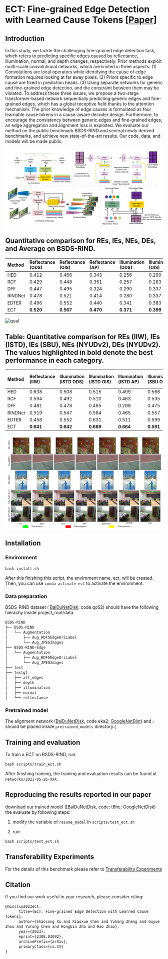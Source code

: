 <!--
 * @Author: daniel
 * @Date: 2022-05-19 22:27:52
 * @LastEditTime: 2024-02-15 21:34:51
 * @LastEditors: daniel
 * @Description: 
 * @FilePath: /Cerberus-main/readme.md
 * have a nice day
-->
# ECT: Fine-grained Edge Detection with Learned Cause Tokens [[Paper](https://arxiv.org/abs/2308.03092)]


## Introduction

In this study, we tackle the challenging fine-grained edge detection task, which refers to predicting specific edges caused by reflectance, illumination, normal, and depth changes, respectively. Prior methods exploit multi-scale convolutional networks, which are limited in three aspects: (1) Convolutions are local operators while identifying the cause of edge formation requires looking at far away pixels. (2) Priors specific to edge cause are fixed in prediction heads. (3) Using separate networks for generic and fine-grained edge detection, and the constraint between them may be violated. To address these three issues, we propose a two-stage transformer-based network sequentially predicting generic edges and fine-grained edges, which has a global receptive field thanks to the attention mechanism. The prior knowledge
of edge causes is formulated as four learnable cause tokens in a cause-aware decoder design. Furthermore, to encourage the consistency between generic edges and fine-grained edges, an edge aggregation and alignment loss is exploited. We evaluate our method on the public benchmark BSDS-RIND and several newly derived benchmarks, and achieve new state-of-the-art results. Our code, data, and
models will be made public.

![main](imgs/main.png)



## Quantitative comparison for REs, IEs, NEs, DEs, and Average on BSDS-RIND.

| Method  | Reflectance (ODS) | Reflectance (OIS) | Reflectance (AP) | Illumination (ODS) | Illumination (OIS) | Illumination (AP) | Normal (ODS) | Normal (OIS) | Normal (AP) | Depth (ODS) | Depth (OIS) | Depth (AP) | Average (ODS) | Average (OIS) | Average (AP) |
| :------ | :---------------- | :---------------- | :--------------- | :----------------- | :----------------- | :---------------- | :----------- | :----------- | :---------- | :---------- | :---------- | :--------- | :------------ | :------------ | :----------- |
| HED     | 0.412             | 0.466             | 0.343            | 0.256              | 0.290              | 0.167             | 0.457        | 0.505        | 0.395       | 0.644       | 0.679       | 0.667      | 0.442         | 0.485         | 0.393        |
| RCF     | 0.429             | 0.448             | 0.351            | 0.257              | 0.283              | 0.173             | 0.444        | 0.503        | 0.362       | 0.648       | 0.679       | 0.659      | 0.445         | 0.478         | 0.386        |
| DFF     | 0.447             | 0.495             | 0.324            | 0.290              | 0.337              | 0.151             | 0.479        | 0.512        | 0.352       | 0.674       | 0.699       | 0.626      | 0.473         | 0.511         | 0.363        |
| RINDNet | 0.478             | 0.521             | 0.414            | 0.280              | 0.337              | 0.168             | 0.489        | 0.522        | 0.440       | 0.697       | 0.724       | 0.705      | 0.486         | 0.526         | 0.432        |
| EDTER   | 0.496             | 0.552             | 0.440            | 0.341              | 0.363              | 0.222             | 0.513        | 0.557        | 0.459       | **0.703**   | 0.733       | 0.695      | 0.513         | 0.551         | 0.454        |
| ECT     | **0.520**         | **0.567**         | **0.470**        | **0.371**          | **0.399**          | **0.318**         | **0.516**    | **0.558**    | **0.473**   | 0.699       | **0.734**   | **0.722**  | **0.526**     | **0.564**     | **0.496**    |




![qual](imgs/qualitative.png)











## Table: Quantitative comparison for REs (IIW), IEs (ISTD), IEs (SBU), NEs (NYUDv2), DEs (NYUDv2). The values highlighted in bold denote the best performance in each category.


| Method  | Reflectance (IIW) | Illumination (ISTD ODS) | Illumination (ISTD OIS) | Illumination (ISTD AP) | Illumination (SBU ODS) | Illumination (SBU OIS) | Illumination (SBU AP) | Normal (NYUDv2 ODS) | Normal (NYUDv2 OIS) | Normal (NYUDv2 AP) | Depth (NYUDv2 ODS) | Depth (NYUDv2 OIS) | Depth (NYUDv2 AP) |
| :------ | :---------------- | :---------------------- | :---------------------- | :--------------------- | :--------------------- | :--------------------- | :-------------------- | :------------------ | :------------------ | :----------------- | :----------------- | :----------------- | :---------------- |
| HED     | 0.638             | 0.508                   | 0.515                   | 0.499                  | 0.566                  | 0.618                  | 0.565                 | 0.332               | 0.342               | 0.149              | 0.360              | 0.376              | 0.185             |
| RCF     | 0.594             | 0.492                   | 0.510                   | 0.463                  | 0.535                  | 0.586                  | 0.510                 | 0.320               | 0.325               | 0.120              | 0.347              | 0.364              | 0.172             |
| DFF     | 0.481             | 0.478                   | 0.495                   | 0.299                  | 0.475                  | 0.483                  | 0.297                 | 0.271               | 0.272               | 0.081              | 0.340              | 0.348              | 0.142             |
| RINDNet | 0.519             | 0.547                   | 0.584                   | 0.465                  | 0.557                  | 0.595                  | 0.471                 | 0.333               | 0.337               | 0.156              | 0.357              | 0.369              | 0.175             |
| EDTER   | 0.458             | 0.552                   | 0.631                   | 0.511                  | 0.599                  | 0.651                  | 0.534                 | 0.333               | 0.340               | 0.131              | 0.349              | 0.360              | 0.170             |
| ECT    | **0.641**         | **0.642**               | **0.689**               | **0.664**              | **0.591**              | **0.656**              | **0.599**             | **0.343**           | **0.352**           | 0.146              | **0.369**          | **0.383**          | **0.197**         |



![qual](imgs/transferability_qualitative.png)





## Installation

### Environment 


```
bash install.sh
```
After this finishing this script, the envirnment name, ect, will be created. Then, you can use `conda activate ect` to activate the environment.

### Data preparation

BSDS-RIND dataset ( [BaiDuNetDisk](https://pan.baidu.com/s/1wrxQyqAJQG1adyk4RzGDmw): code qc62) should have the following hierachy inside project_root/data:


```
BSDS-RIND
├── BSDS-RIND
│   └── Augmentation
│       ├── Aug_HDF5EdgeOriLabel
│       └── Aug_JPEGImages
├── BSDS-RIND-Edge
│   └── Augmentation
│       ├── Aug_HDF5EdgeOriLabel
│       └── Aug_JPEGImages
├── test
├── testgt
│   ├── all_edges
│   ├── depth
│   ├── illumination
│   ├── normal
│   └── reflectance
```


### Pretrained model 

The alignment network ([BaiDuNetDisk](https://pan.baidu.com/s/1K_HWsIJOoGrtcOmtcEj9wg), code eka2; [GoogleNetDist](https://drive.google.com/file/d/1DAcgByeyN7zK7Sz-jlDEZeNqwH8dofwH/view?usp=drive_link)) and : should be placed inside `pretrained_models` directory.(



## Training and evaluation 


To train a ECT on BSDS-RIND, run: 

```
bash scripts/train_ect.sh

```

After finishing training, the training and evaluation results can be found at `networks/2023-05-26-XXX`. 


## Reproducing the results reported in our paper

download our trained model ([[BaiDuNetDisk](https://pan.baidu.com/s/1A4okqEcx8VxUE36QpNwupw), code: t6hc; [GoogleNetDisk](https://drive.google.com/file/d/10b8fqd2cea-Ca2dPYXSkD_mLmgWxK5si/view?usp=drive_link)) the evaluate by following steps: 
1. modify the variable of  `resume_model` in `scripts/test_ect.sh` 
<!-- 2. change the `from model.ECT import EdgeCerberusMultiClass`  to `from model.edge_model import EdgeCerberus` -->
2. run: 
```
bash scripts/test_ect.sh
```





<!-- after finishing training, the results is constructed as follows: -->
<!-- 
```
networks
├── 2023-05-26-XXX
    ├──XXX
        ├── eval_res.json
        ├── all_edges
        │   └── met
        ├── attention
        ├── depth
        │   ├── met
        │   ├── modelname-depth.jpg
        │   ├── nms
        │   └── nms-eval
        ├── eval_res.json
        ├── illumination
        │   ├── met
        │   ├── modelname-illumination.jpg
        │   ├── nms
        │   └── nms-eval
        ├── normal
        │   ├── met
        │   ├── modelname-normal.jpg
        │   ├── nms
        │   └── nms-eval
        └── reflectance
            ├── met
            ├── modelname-reflectance.jpg
            ├── nms
            └── nms-eval
    ├──checkpoints
        ├──ckpt_ep0XXX.pth.tar
        ................................................................
...
``` -->


## Transferability Experiments 

For the details of this benchmark please refer to [Transferability Experiments](./transferibility/readme.md)




## Citation

If you find our work useful in your research, please consider citing:

```
@misc{xu2023ect,
      title={ECT: Fine-grained Edge Detection with Learned Cause Tokens}, 
      author={Shaocong Xu and Xiaoxue Chen and Yuhang Zheng and Guyue Zhou and Yurong Chen and Hongbin Zha and Hao Zhao},
      year={2023},
      eprint={2308.03092},
      archivePrefix={arXiv},
      primaryClass={cs.CV}
}
```
